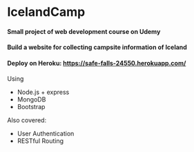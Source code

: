 # IcelandCamp
#### Small project of web development course on Udemy 
#### Build a website for collecting campsite information of Iceland    
#### Deploy on Heroku: https://safe-falls-24550.herokuapp.com/ 
  
  
Using  
* Node.js + express
* MongoDB
* Bootstrap
  
Also covered:  
* User Authentication
* RESTful Routing
